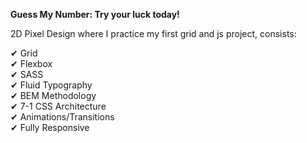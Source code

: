 <b>Guess My Number: Try your luck today!</b>

2D Pixel Design where I practice my first grid and js project, consists:  

✔ Grid<br>
✔ Flexbox<br>
✔ SASS<br>
✔ Fluid Typography<br>
✔ BEM Methodology<br>
✔ 7-1 CSS Architecture<br>
✔ Animations/Transitions<br> 
✔ Fully Responsive
